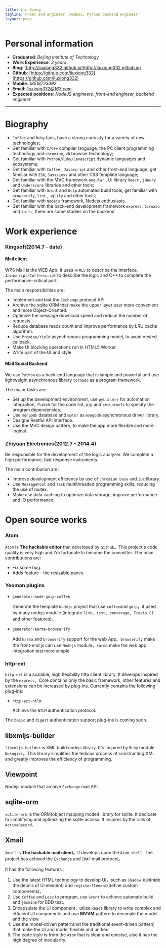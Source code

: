 ```yaml
---
title: Liu Xiong
tagline: Front end engineer, NodeJS, Python backend engineer
layout: page
---
```


# Personal information

* **Graduated**: *Beijing Institute of Technology*
* **Work Experience**: *3 years*
* **Blog**: [http://liuxiong332.github.io](http://liuxiong332.github.io)
* **Github**: [https://github.com/liuxiong332](https://github.com/liuxiong332)
* **Mobile**: *18518723392*
* **Email**: *liuxiong332@163.com*
* **Expected positions**: *NodeJS engineers, front-end engineer, backend engineer*

----

# Biography
* `Coffee` and `Ruby` fans, have a strong curiosity for a variety of new technologies;
* Get familiar with `C/C++` compiler language, the PC client programming technology and `chromium`, `v8` browser technology;
* Get familiar with `Python/Ruby/Javascript` dynamic languages ​​and ecosystems;
* Get familiar with `Coffee` , `Javascript` and other front-end language, get familiar with `ES6`, `Sass/Less` and other CSS template language;
* Get familiar with the MVC framework `Angular` , UI library `React` , `jQuery` and `Underscore` libraries and other tools;
* Get familiar with `Grunt` and `Gulp` automated build tools, get familiar with `browserify`, `lint` , `uglify` and other tools;
* Get familiar with `Nodejs` framework, Nodejs enthusiasts.
* Get familiar with the back-end development framework `express`, `tornado` and `rails`, there are some studies on the backend.

# Work experience

### Kingsoft(2014.7 - date)

#### Mail client

  WPS Mail is the WEB App. It uses `HTML5` to describe the interface, `Javascript/Coffeescript` to describe the logic and C++ to complete the performance-critical part.

  The main responsibilities are:

  * Implement and test the `Exchange` protocol API.
  * Archive the sqlite ORM that make the upper layer user more convenient and more Object-Oriented.
  * Optimize the message download speed and reduce the number of requests.
  * Reduce database reads count and improve performance by LRU cache algorithm.
  * Use `Promise/Yield` asynchronous programming model, to avoid nested callback.
  * Make UI blocking operations run in HTML5 Worker.
  * Write part of the UI and style.

#### Mail Social Backend

  We use `Python` as a back-end language that is simple and powerful and use lightweight asynchronous library `tornado` as a program framework.

  The major tasks are:

  * Set up the development environment, use `pybuilder` for automation integration, `flake8` for the code lint, `pip` and `setuptools` to specify the program dependencies.
  * Use `mongodb` database and `motor` as `mongodb` asynchronous driver library.
  * Designe Restful API interface.
  * Use the MVC design pattern, to make the app more flexible and more logical.

### Zhiyuan Electronics(2012.7 - 2014.4)

  Be responsible for the development of the logic analyzer. We complete a high performance, fast response instruments.

  The main contribution are:

* Improve development efficiency by use of `chromium base` and `ipc` library.
* Use `MessagePool` and `Task` multithreaded programming skills, reducing the use of mutex.
* Make use data caching to optimize data storage, improve performance and IO performance.

# Open source works

### Atom

`Atom` is **The hackable editor** that developed by `Github`。This project's code quality is very high and I'm fortunate to become the committer. The main contributions are:

* Fix some bug.
* Adds feature - the resizable panes.

### Yeoman plugins

* `generator-node-gulp-coffee`

  Generate the template `Nodejs` project that use `coffee`and `gulp`，it used by many nodejs module.(integrate `lint`、`test`、`converage`、`Travis CI` and other features)。

* `generator-karma-browserify`

  Add `karma` and `browserify` support for the web App。`browserify` make the front-end js can use `Nodejs` module，`karma` make the web app integration test more simple.

### http-ext

`http-ext` is a scalable, high flexibility http client library. It develops inspired by the `express`。Core contains only the basic framework, other features and extensions can be increased by plug-ins. Currently contains the following plug-ins:

* `http-ext-ntlm`

  Achieve the `NTLM` authentication protocol.

The `basic` and `digest` authentication support plug-ins is coming soon.

## libxmljs-builder

`libxmljs-builder` is XML build nodejs library. It's inspired by `Ruby` module `Nokogiri`。This library simplifies the tedious process of constructing XML and greatly improves the efficiency of programming.

## Viewpoint

  Nodejs module that archive `Exchange` mail API.

## sqlite-orm

`sqlite-orm` is the ORM(object mapping model) library for sqlite. It dedicate to simplifying and optimizing the sqlite access. It inspires by the rails of `ActiveRecord`.

## Xmail

`Xmail` is **The hackable mail client**。It develops upon the `Atom shell`. The project has achived the `Exchange` and `IMAP` mail protocol。

It has the following features：

1. Use the latest HTML technology to develop UI，such as `Shadow DOM`(hide the details of UI element) and `registerElement`(define custom components)。
2. Use `Coffee` and `Less` to program, use `Grunt` to achieve automate build and `jasmine` for BDD test.
3. Encapsulate the UI component，utlize `React` library to write complex and efficient UI components and use **MVVM** pattern to deconple the model and the view.
4. Use the model-driven pattern(not the traditional event-driven pattern) that make the UI and model flexible and unified.
5. The code style is from the `Atom` that is clear and concise, also it has the high degree of modularity.
